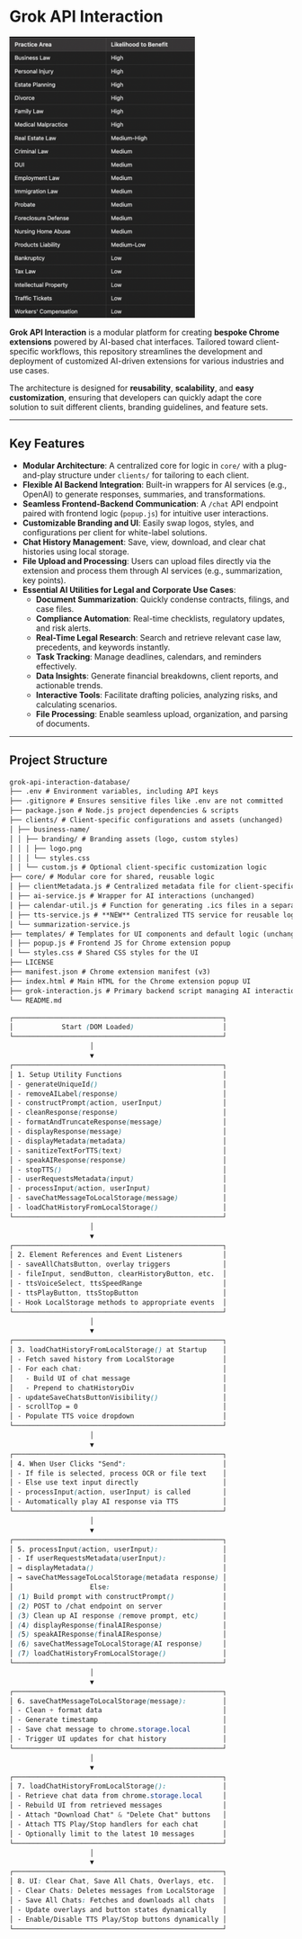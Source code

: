 # Grok API Interaction

<!-- ![Practice Area](clients/business-name/branding/practice_area.png) -->
<img src="clients/business-name/branding/practice_area.png" alt="Logo" height="500" />

**Grok API Interaction** is a modular platform for creating **bespoke Chrome extensions** powered by AI-based chat interfaces. Tailored toward client-specific workflows, this repository streamlines the development and deployment of customized AI-driven extensions for various industries and use cases.

The architecture is designed for **reusability**, **scalability**, and **easy customization**, ensuring that developers can quickly adapt the core solution to suit different clients, branding guidelines, and feature sets.

---

## Key Features

- **Modular Architecture**: A centralized core for logic in `core/` with a plug-and-play structure under `clients/` for tailoring to each client.
- **Flexible AI Backend Integration**: Built-in wrappers for AI services (e.g., OpenAI) to generate responses, summaries, and transformations.
- **Seamless Frontend-Backend Communication**: A `/chat` API endpoint paired with frontend logic (`popup.js`) for intuitive user interactions.
- **Customizable Branding and UI**: Easily swap logos, styles, and configurations per client for white-label solutions.
- **Chat History Management**: Save, view, download, and clear chat histories using local storage.
- **File Upload and Processing**: Users can upload files directly via the extension and process them through AI services (e.g., summarization, key points).
- **Essential AI Utilities for Legal and Corporate Use Cases**:
  - **Document Summarization**: Quickly condense contracts, filings, and case files.
  - **Compliance Automation**: Real-time checklists, regulatory updates, and risk alerts.
  - **Real-Time Legal Research**: Search and retrieve relevant case law, precedents, and keywords instantly.
  - **Task Tracking**: Manage deadlines, calendars, and reminders effectively.
  - **Data Insights**: Generate financial breakdowns, client reports, and actionable trends.
  - **Interactive Tools**: Facilitate drafting policies, analyzing risks, and calculating scenarios.
  - **File Processing**: Enable seamless upload, organization, and parsing of documents.

---

## Project Structure

```markdown
grok-api-interaction-database/
├── .env # Environment variables, including API keys
├── .gitignore # Ensures sensitive files like .env are not committed
├── package.json # Node.js project dependencies & scripts
├── clients/ # Client-specific configurations and assets (unchanged)
│ ├── business-name/
│ │ ├── branding/ # Branding assets (logo, custom styles)
│ │ │ ├── logo.png
│ │ │ └── styles.css
│ │ └── custom.js # Optional client-specific customization logic
├── core/ # Modular core for shared, reusable logic
│ ├── clientMetadata.js # Centralized metadata file for client-specific information (unchanged)
│ ├── ai-service.js # Wrapper for AI interactions (unchanged)
│ ├── calendar-util.js # Function for generating .ics files in a separate module
│ ├── tts-service.js # **NEW** Centralized TTS service for reusable logic
│ └── summarization-service.js
├── templates/ # Templates for UI components and default logic (unchanged)
│ ├── popup.js # Frontend JS for Chrome extension popup
│ └── styles.css # Shared CSS styles for the UI
├── LICENSE
├── manifest.json # Chrome extension manifest (v3)
├── index.html # Main HTML for the Chrome extension popup UI
├── grok-interaction.js # Primary backend script managing AI interactions
└── README.md
```

```scss
┌────────────────────────────────────────────────────┐
│            Start (DOM Loaded)                      │
└────────────────────────────────────────────────────┘
                    │
                    ▼
┌────────────────────────────────────────────────────┐
│ 1. Setup Utility Functions                         │
│ - generateUniqueId()                               │
│ - removeAILabel(response)                          │
│ - constructPrompt(action, userInput)               │
│ - cleanResponse(response)                          │
│ - formatAndTruncateResponse(message)               │
│ - displayResponse(message)                         │
│ - displayMetadata(metadata)                        │
│ - sanitizeTextForTTS(text)                         │
│ - speakAIResponse(response)                        │
│ - stopTTS()                                        │
│ - userRequestsMetadata(input)                      │
│ - processInput(action, userInput)                  │
│ - saveChatMessageToLocalStorage(message)           │
│ - loadChatHistoryFromLocalStorage()                │
└────────────────────────────────────────────────────┘
                    │
                    ▼
┌────────────────────────────────────────────────────┐
│ 2. Element References and Event Listeners          │
│ - saveAllChatsButton, overlay triggers             │
│ - fileInput, sendButton, clearHistoryButton, etc.  │
│ - ttsVoiceSelect, ttsSpeedRange                    │
│ - ttsPlayButton, ttsStopButton                     │
│ - Hook LocalStorage methods to appropriate events  │
└────────────────────────────────────────────────────┘
                    │
                    ▼
┌────────────────────────────────────────────────────┐
│ 3. loadChatHistoryFromLocalStorage() at Startup    │
│ - Fetch saved history from LocalStorage            │
│ - For each chat:                                   │
│   - Build UI of chat message                       │
│   - Prepend to chatHistoryDiv                      │
│ - updateSaveChatsButtonVisibility()                │
│ - scrollTop = 0                                    │
│ - Populate TTS voice dropdown                      │
└────────────────────────────────────────────────────┘
                    │
                    ▼
┌────────────────────────────────────────────────────┐
│ 4. When User Clicks "Send":                        │
│ - If file is selected, process OCR or file text    │
│ - Else use text input directly                     │
│ - processInput(action, userInput) is called        │
│ - Automatically play AI response via TTS           │
└────────────────────────────────────────────────────┘
                    │
                    ▼
┌────────────────────────────────────────────────────┐
│ 5. processInput(action, userInput):                │
│ - If userRequestsMetadata(userInput):              │
│ → displayMetadata()                                │
│ → saveChatMessageToLocalStorage(metadata response) │
│                   Else:                            │
│ (1) Build prompt with constructPrompt()            │
│ (2) POST to /chat endpoint on server               │
│ (3) Clean up AI response (remove prompt, etc)      │
│ (4) displayResponse(finalAIResponse)               │
│ (5) speakAIResponse(finalAIResponse)               │
│ (6) saveChatMessageToLocalStorage(AI response)     │
│ (7) loadChatHistoryFromLocalStorage()              │
└────────────────────────────────────────────────────┘
                    │
                    ▼
┌────────────────────────────────────────────────────┐
│ 6. saveChatMessageToLocalStorage(message):         │
│ - Clean + format data                              │
│ - Generate timestamp                               │
│ - Save chat message to chrome.storage.local        │
│ - Trigger UI updates for chat history              │
└────────────────────────────────────────────────────┘
                    │
                    ▼
┌────────────────────────────────────────────────────┐
│ 7. loadChatHistoryFromLocalStorage():              │
│ - Retrieve chat data from chrome.storage.local     │
│ - Rebuild UI from retrieved messages               │
│ - Attach "Download Chat" & "Delete Chat" buttons   │
│ - Attach TTS Play/Stop handlers for each chat      │
│ - Optionally limit to the latest 10 messages       │
└────────────────────────────────────────────────────┘
                    │
                    ▼
┌────────────────────────────────────────────────────┐
│ 8. UI: Clear Chat, Save All Chats, Overlays, etc.  │
│ - Clear Chats: Deletes messages from LocalStorage  │
│ - Save All Chats: Fetches and downloads all chats  │
│ - Update overlays and button states dynamically    │
│ - Enable/Disable TTS Play/Stop buttons dynamically │
└────────────────────────────────────────────────────┘

```
